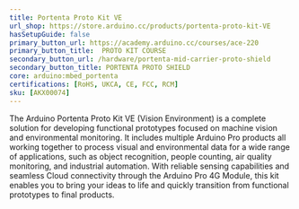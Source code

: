 ```yaml
---
title: Portenta Proto Kit VE
url_shop: https://store.arduino.cc/products/portenta-proto-kit-VE
hasSetupGuide: false
primary_button_url: https://academy.arduino.cc/courses/ace-220
primary_button_title:  PROTO KIT COURSE
secondary_button_url: /hardware/portenta-mid-carrier-proto-shield
secondary_button_title: PORTENTA PROTO SHIELD
core: arduino:mbed_portenta
certifications: [RoHS, UKCA, CE, FCC, RCM]
sku: [AKX00074]
---
```


The Arduino Portenta Proto Kit VE (Vision Environment) is a complete solution for developing functional prototypes focused on machine vision and environmental monitoring. It includes multiple Arduino Pro products all working together to process visual and environmental data for a wide range of applications, such as object recognition, people counting, air quality monitoring, and industrial automation. With reliable sensing capabilities and seamless Cloud connectivity through the Arduino Pro 4G Module, this kit enables you to bring your ideas to life and quickly transition from functional prototypes to final products.
